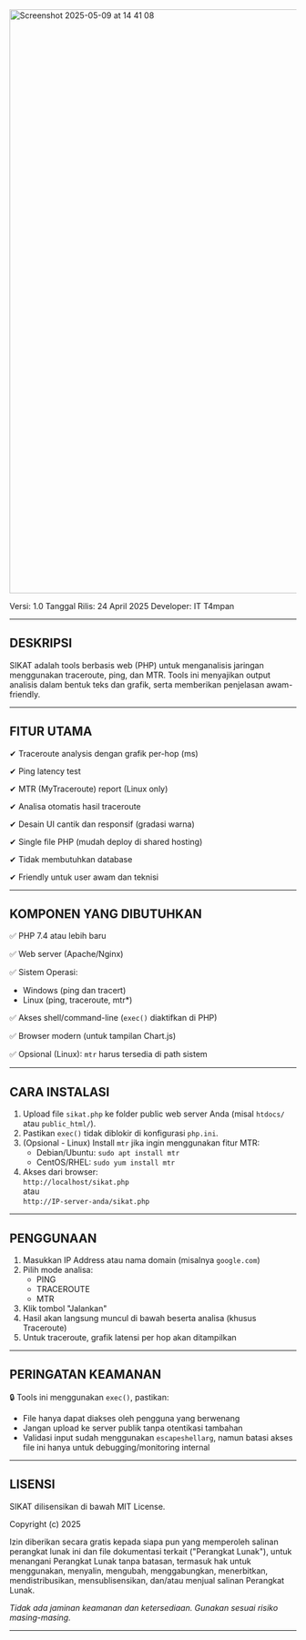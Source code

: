 
<img width="1026" alt="Screenshot 2025-05-09 at 14 41 08" src="https://github.com/user-attachments/assets/b723bca9-8da2-4bab-a698-99347997fce9" />



Versi: 1.0
Tanggal Rilis: 24 April 2025
Developer: IT T4mpan

-----------------------------------------------------------
DESKRIPSI
-----------------------------------------------------------
SIKAT adalah tools berbasis web (PHP) untuk menganalisis jaringan menggunakan traceroute, ping, dan MTR. Tools ini menyajikan output analisis dalam bentuk teks dan grafik, serta memberikan penjelasan awam-friendly.

-----------------------------------------------------------
FITUR UTAMA
-----------------------------------------------------------
✔ Traceroute analysis dengan grafik per-hop (ms)

✔ Ping latency test

✔ MTR (MyTraceroute) report (Linux only)

✔ Analisa otomatis hasil traceroute

✔ Desain UI cantik dan responsif (gradasi warna)

✔ Single file PHP (mudah deploy di shared hosting)

✔ Tidak membutuhkan database

✔ Friendly untuk user awam dan teknisi

-----------------------------------------------------------
KOMPONEN YANG DIBUTUHKAN
-----------------------------------------------------------
✅ PHP 7.4 atau lebih baru

✅ Web server (Apache/Nginx)

✅ Sistem Operasi:
   - Windows (ping dan tracert)
   - Linux (ping, traceroute, mtr*)

✅ Akses shell/command-line (`exec()` diaktifkan di PHP)

✅ Browser modern (untuk tampilan Chart.js)

✅ Opsional (Linux): `mtr` harus tersedia di path sistem

-----------------------------------------------------------
CARA INSTALASI
-----------------------------------------------------------
1. Upload file `sikat.php` ke folder public web server Anda (misal `htdocs/` atau `public_html/`).
2. Pastikan `exec()` tidak diblokir di konfigurasi `php.ini`.
3. (Opsional - Linux) Install `mtr` jika ingin menggunakan fitur MTR:
   - Debian/Ubuntu: `sudo apt install mtr`
   - CentOS/RHEL: `sudo yum install mtr`
4. Akses dari browser:  
   `http://localhost/sikat.php`  
   atau  
   `http://IP-server-anda/sikat.php`

-----------------------------------------------------------
PENGGUNAAN
-----------------------------------------------------------
1. Masukkan IP Address atau nama domain (misalnya `google.com`)
2. Pilih mode analisa:
   - PING
   - TRACEROUTE
   - MTR
3. Klik tombol "Jalankan"
4. Hasil akan langsung muncul di bawah beserta analisa (khusus Traceroute)
5. Untuk traceroute, grafik latensi per hop akan ditampilkan

-----------------------------------------------------------
PERINGATAN KEAMANAN
-----------------------------------------------------------
🔒 Tools ini menggunakan `exec()`, pastikan:
- File hanya dapat diakses oleh pengguna yang berwenang
- Jangan upload ke server publik tanpa otentikasi tambahan
- Validasi input sudah menggunakan `escapeshellarg`, namun batasi akses file ini hanya untuk debugging/monitoring internal

-----------------------------------------------------------
LISENSI
-----------------------------------------------------------
SIKAT dilisensikan di bawah MIT License.

Copyright (c) 2025

Izin diberikan secara gratis kepada siapa pun yang memperoleh salinan perangkat lunak ini dan file dokumentasi terkait ("Perangkat Lunak"), untuk menangani Perangkat Lunak tanpa batasan, termasuk hak untuk menggunakan, menyalin, mengubah, menggabungkan, menerbitkan, mendistribusikan, mensublisensikan, dan/atau menjual salinan Perangkat Lunak.

*Tidak ada jaminan keamanan dan ketersediaan. Gunakan sesuai risiko masing-masing.*

-----------------------------------------------------------
